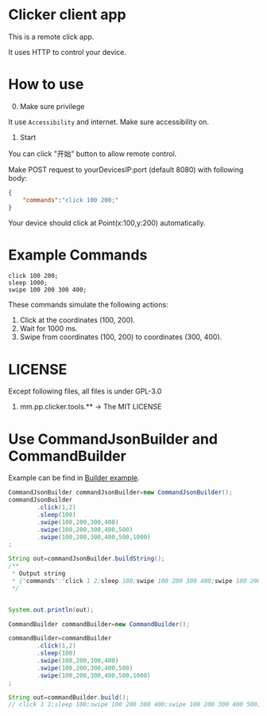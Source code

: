 # Clicker client app

This is a remote click app.

It uses HTTP to control your device.

# How to use

0. Make sure privilege

It use `Accessibility` and internet. Make sure accessibility on.

1. Start

You can click "开始" button to allow remote control.

Make POST request to yourDevicesIP:port (default 8080) with following body:
``` json
{
    "commands":"click 100 200;"
}
```
Your device should click at Point(x:100,y:200) automatically.

# Example Commands

``` 
click 100 200;
sleep 1000;
swipe 100 200 300 400;
```
These commands simulate the following actions:

1. Click at the coordinates (100, 200).
2. Wait for 1000 ms.
3. Swipe from coordinates (100, 200) to coordinates (300, 400).

# LICENSE

Except following files, all files is under GPL-3.0

1. mm.pp.clicker.tools.**  -> The MIT LICENSE

# Use CommandJsonBuilder and CommandBuilder

Example can be find in [Builder example](https://github.com/aaadddfgh/Android-Remote-Clicker/blob/main/app/src/test/java/mm/pp/clicker/).
``` java
CommandJsonBuilder commandJsonBuilder=new CommandJsonBuilder();
commandJsonBuilder
        .click(1,2)
        .sleep(100)
        .swipe(100,200,300,400)
        .swipe(100,200,300,400,500)
        .swipe(100,200,300,400,500,1000)
;

String out=commandJsonBuilder.buildString();
/**
 * Output string
 * {"commands":"click 1 2;sleep 100;swipe 100 200 300 400;swipe 100 200 300 400 500;swipe 100 200 300 400 500 1000;"}
 */


System.out.println(out);
```

``` java
CommandBuilder commandBuilder=new CommandBuilder();

commandBuilder=commandBuilder
        .click(1,2)
        .sleep(100)
        .swipe(100,200,300,400)
        .swipe(100,200,300,400,500)
        .swipe(100,200,300,400,500,1000)
;

String out=commandBuilder.build();
// click 1 2;sleep 100;swipe 100 200 300 400;swipe 100 200 300 400 500;swipe 100 200 300 400 500 1000;
```

